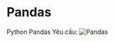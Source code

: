 # Pandas
Python Pandas
Yêu cầu: ![Pandas](https://drive.google.com/open?id=1K_r0OE5ZNsqH26H-W4hrFiFir4W5lyXb)
